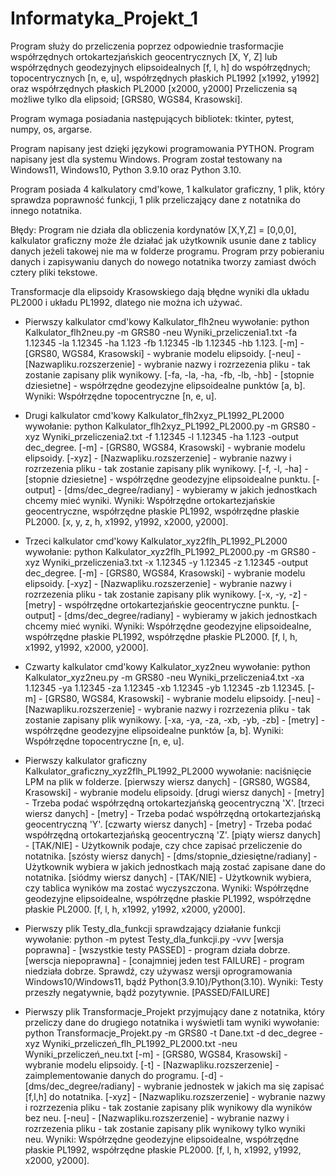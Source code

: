 # Informatyka_Projekt_1

Program służy do przeliczenia poprzez odpowiednie trasformacjie współrzędnych ortokartezjańskich geocentrycznych [X, Y, Z] lub współrzędnych geodezyjnych elipsoidealnych [f, l, h] do współrzędnych; topocentrycznych [n, e, u], współrzędnych płaskich PL1992 [x1992, y1992] oraz współrzędnych płaskich PL2000 [x2000, y2000]
Przeliczenia są możliwe tylko dla elipsoid; [GRS80, WGS84, Krasowski].

Program wymaga posiadania następujących bibliotek: tkinter, pytest, numpy, os, argarse.

Program napisany jest dzięki językowi programowania PYTHON.
Program napisany jest dla systemu Windows.
Program został testowany na Windows11, Windows10, Python 3.9.10 oraz Python 3.10.

Program posiada 4 kalkulatory cmd'kowe, 1 kalkulator graficzny, 1 plik, który sprawdza poprawność funkcji, 1 plik przeliczający dane z notatnika do innego notatnika.

Błędy: Program nie działa dla obliczenia kordynatów [X,Y,Z] = [0,0,0], kalkulator graficzny może źle działać jak użytkownik usunie dane z tablicy danych jeżeli takowej nie ma w folderze programu. Program przy pobieraniu danych i zapisywaniu danych do nowego notatnika tworzy zamiast dwóch cztery pliki tekstowe.

Transformacje dla elipsoidy Krasowskiego dają błędne wyniki dla układu PL2000 i układu PL1992, dlatego nie można ich używać.


- Pierwszy kalkulator cmd'kowy Kalkulator_flh2neu wywołanie: python Kalkulator_flh2neu.py -m GRS80 -neu Wyniki_przeliczenia1.txt -fa 1.12345 -la 1.12345 -ha 1.123 -fb 1.12345 -lb 1.12345 -hb 1.123.
[-m] - [GRS80, WGS84, Krasowski] - wybranie modelu elipsoidy.
[-neu] - [Nazwapliku.rozszerzenie] - wybranie nazwy i rozrzezenia pliku - tak zostanie zapisany plik wynikowy.
[-fa, -la, -ha, -fb, -lb, -hb] - [stopnie dziesietne] - współrzędne geodezyjne elipsoidealne punktów [a, b].
Wyniki: Współrzędne topocentryczne [n, e, u].

- Drugi kalkulator cmd'kowy Kalkulator_flh2xyz_PL1992_PL2000 wywołanie: python Kalkulator_flh2xyz_PL1992_PL2000.py -m GRS80 -xyz Wyniki_przeliczenia2.txt -f 1.12345 -l 1.12345 -ha 1.123 -output dec_degree.
[-m] - [GRS80, WGS84, Krasowski] - wybranie modelu elipsoidy.
[-xyz] - [Nazwapliku.rozszerzenie] - wybranie nazwy i rozrzezenia pliku - tak zostanie zapisany plik wynikowy.
[-f, -l, -ha] - [stopnie dziesietne] - współrzędne geodezyjne elipsoidealne punktu.
[-output] - [dms/dec_degree/radiany] - wybieramy w jakich jednostkach chcemy mieć wyniki.
Wyniki: Współrzędne ortokartezjańskie geocentryczne, współrzędne płaskie PL1992, współrzędne płaskie PL2000. [x, y, z, h, x1992, y1992, x2000, y2000].

- Trzeci kalkulator cmd'kowy Kalkulator_xyz2flh_PL1992_PL2000 wywołanie: python Kalkulator_xyz2flh_PL1992_PL2000.py -m GRS80 -xyz Wyniki_przeliczenia3.txt -x 1.12345 -y 1.12345 -z 1.12345 -output dec_degree.
[-m] - [GRS80, WGS84, Krasowski] - wybranie modelu elipsoidy.
[-xyz] - [Nazwapliku.rozszerzenie] - wybranie nazwy i rozrzezenia pliku - tak zostanie zapisany plik wynikowy.
[-x, -y, -z] - [metry] - współrzędne ortokartezjańskie geocentryczne punktu.
[-output] - [dms/dec_degree/radiany] - wybieramy w jakich jednostkach chcemy mieć wyniki.
Wyniki: Współrzędne geodezyjne elipsoidealne, współrzędne płaskie PL1992, współrzędne płaskie PL2000. [f, l, h, x1992, y1992, x2000, y2000].

- Czwarty kalkulator cmd'kowy Kalkulator_xyz2neu wywołanie: python Kalkulator_xyz2neu.py -m GRS80 -neu Wyniki_przeliczenia4.txt -xa 1.12345 -ya 1.12345 -za 1.12345 -xb 1.12345 -yb 1.12345 -zb 1.12345.
[-m] - [GRS80, WGS84, Krasowski] - wybranie modelu elipsoidy.
[-neu] - [Nazwapliku.rozszerzenie] - wybranie nazwy i rozrzezenia pliku - tak zostanie zapisany plik wynikowy.
[-xa, -ya, -za, -xb, -yb, -zb] - [metry] - współrzędne geodezyjne elipsoidealne punktów [a, b].
Wyniki: Współrzędne topocentryczne [n, e, u].

- Pierwszy kalkulator graficzny Kalkulator_graficzny_xyz2flh_PL1992_PL2000 wywołanie: naciśnięcie LPM na plik w folderze.
[pierwszy wiersz danych] - [GRS80, WGS84, Krasowski] - wybranie modelu elipsoidy.
[drugi wiersz danych] - [metry] - Trzeba podać współrzędną ortokartezjańską geocentryczną 'X'.
[trzeci wiersz danych] - [metry] - Trzeba podać współrzędną ortokartezjańską geocentryczną 'Y'.
[czwarty wiersz danych] - [metry] - Trzeba podać współrzędną ortokartezjańską geocentryczną 'Z'.
[piąty wiersz danych] - [TAK/NIE] - Użytkownik podaje, czy chce zapisać przeliczenie do notatnika.
[szósty wiersz danych] - [dms/stopnie_dziesiętne/radiany] - Użytkownik wybiera w jakich jednostkach mają zostać zapisane dane do notatnika.
[siódmy wiersz danych] - [TAK/NIE] - Użytkownik wybiera, czy tablica wyników ma zostać wyczyszczona.
Wyniki: Współrzędne geodezyjne elipsoidealne, współrzędne płaskie PL1992, współrzędne płaskie PL2000. [f, l, h, x1992, y1992, x2000, y2000].

- Pierwszy plik Testy_dla_funkcji sprawdzający działanie funkcji wywołanie: python -m pytest Testy_dla_funkcji.py -vvv
[wersja poprawna] - [wszystkie testy PASSED] - program działa dobrze.
[werscja niepoprawna] - [conajmniej jeden test FAILURE] - program niedziała dobrze. Sprawdź, czy używasz wersji oprogramowania Windows10/Windows11, bądź Python(3.9.10)/Python(3.10).
Wyniki: Testy przeszły negatywnie, bądź pozytywnie. [PASSED/FAILURE]

- Pierwszy plik Transformacje_Projekt przyjmujący dane z notatnika, który przeliczy dane do drugiego notatnika i wyświetli tam wyniki wywołanie: python Transformacje_Projekt.py -m GRS80 -t Dane.txt -d dec_degree -xyz Wyniki_przeliczeń_flh_PL1992_PL2000.txt -neu Wyniki_przeliczeń_neu.txt
[-m] - [GRS80, WGS84, Krasowski] - wybranie modelu elipsoidy.
[-t] - [Nazwapliku.rozszerzenie] - zaimplementowanie danych do programu.
[-d] - [dms/dec_degree/radiany] - wybranie jednostek w jakich ma się zapisać [f,l,h] do notatnika.
[-xyz] - [Nazwapliku.rozszerzenie] - wybranie nazwy i rozrzezenia pliku - tak zostanie zapisany plik wynikowy dla wyników bez neu.
[-neu] - [Nazwapliku.rozszerzenie] - wybranie nazwy i rozrzezenia pliku - tak zostanie zapisany plik wynikowy tylko wyniki neu.
Wyniki: Współrzędne geodezyjne elipsoidealne, współrzędne płaskie PL1992, współrzędne płaskie PL2000. [f, l, h, x1992, y1992, x2000, y2000].
